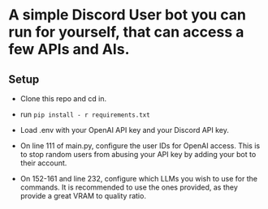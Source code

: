# A simple Discord User bot you can run for yourself, that can access a few APIs and AIs.

## Setup
- Clone this repo and cd in.

- run `pip install - r requirements.txt`

- Load .env with your OpenAI API key and your Discord API key.

- On line 111 of main.py, configure the user IDs for OpenAI access. This is to stop random users from abusing your API key by adding your bot to their account.

- On 152-161 and line 232, configure which LLMs you wish to use for the commands. It is recommended to use the ones provided, as they provide a great VRAM to quality ratio.
